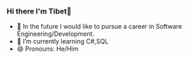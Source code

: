 ### Hi there I'm Tibet👋


- 🔭 In the future I would like to pursue a career in Software Engineering/Development.
- 🌱 I’m currently learning C#,SQL
- 😄 Pronouns: He/Him
